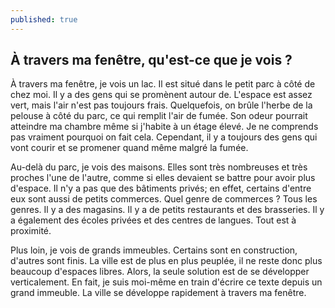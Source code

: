 ```yaml
---
published: true
---
```

## À travers ma fenêtre, qu'est-ce que je vois ?

À travers ma fenêtre, je vois un lac. Il est situé dans le petit parc à côté de chez moi. Il y a des gens qui se promènent autour de. L'espace est assez vert, mais l'air n'est pas toujours frais. Quelquefois, on brûle l'herbe de la pelouse à côté du parc, ce qui remplit l'air de fumée. Son odeur pourrait atteindre ma chambre même si j'habite à un étage élevé. Je ne comprends pas vraiment pourquoi on fait cela. Cependant, il y a toujours des gens qui vont courir et se promener quand même malgré la fumée.

Au-delà du parc, je vois des maisons. Elles sont très nombreuses et très proches l'une de l'autre, comme si elles devaient se battre pour avoir plus d'espace. Il n'y a pas que des bâtiments privés; en effet, certains d'entre eux sont aussi de petits commerces. Quel genre de commerces ? Tous les genres. Il y a des magasins. Il y a de petits restaurants et des brasseries. Il y a également des écoles privées et des centres de langues. Tout est à proximité.

Plus loin, je vois de grands immeubles. Certains sont en construction, d'autres sont finis. La ville est de plus en plus peuplée, il ne reste donc plus beaucoup d'espaces libres. Alors, la seule solution est de se développer verticalement. En fait, je suis moi-même en train d'écrire ce texte depuis un grand immeuble. La ville se développe rapidement à travers ma fenêtre.
